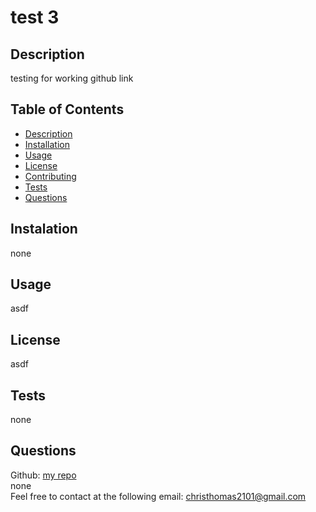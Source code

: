 
# test 3

## Description
  testing for working github link

## Table of Contents
  - [Description](#description)
  - [Installation](#installation)
  - [Usage](#usage)
  - [License](#license)
  - [Contributing](#contributing)
  - [Tests](#tests)
  - [Questions](#questions)

## Instalation
  none

## Usage
  asdf

## License
  asdf

## Tests
  none

## Questions
  Github: [my repo](https://github.com/Copernichris)
  <br>
  none
  <br>
  Feel free to contact at the following email: 
  christhomas2101@gmail.com
